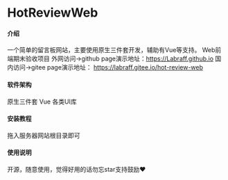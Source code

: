 # HotReviewWeb

#### 介绍
一个简单的留言板网站，主要使用原生三件套开发，辅助有Vue等支持。
Web前端期末验收项目
外网访问->github page演示地址：https://Labraff.github.io
国内访问->gitee page演示地址： https://labraff.gitee.io/hot-review-web

#### 软件架构
原生三件套
Vue
各类UI库


#### 安装教程

拖入服务器网站根目录即可

#### 使用说明

开源，随意使用，觉得好用的话勿忘star支持鼓励❤